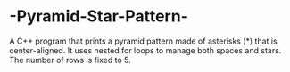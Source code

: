 # -Pyramid-Star-Pattern-
A C++ program that prints a pyramid pattern made of asterisks (*) that is center-aligned. It uses nested for loops to manage both spaces and stars. The number of rows is fixed to 5.
